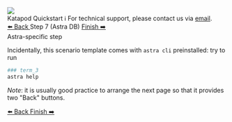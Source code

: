 <!-- TOP -->
<div class="top">
  <img class="scenario-academy-logo" src="https://datastax-academy.github.io/katapod-shared-assets/images/ds-academy-2023.svg" />
  <div class="scenario-title-section">
    <span class="scenario-title">Katapod Quickstart</span>
    <span class="scenario-subtitle">ℹ️ For technical support, please contact us via <a href="mailto:academy@datastax.com">email</a>.</span>
  </div>
</div>

<!-- NAVIGATION -->
<div id="navigation-top" class="navigation-top">
  <a title="Back" href='command:katapod.loadPage?[{"step":"step6"}]' class="btn btn-dark navigation-top-left">
    ⬅️ Back
  </a>
  <span class="step-count">Step 7 (Astra DB)</span>
  <a title="Finish" href='command:katapod.loadPage?[{"step":"finish"}]' class="btn btn-dark navigation-top-right">
    Finish ➡️
  </a>
</div>

<!-- CONTENT -->
<div class="step-title">Astra-specific step</div>

Incidentally, this scenario template comes with `astra cli` preinstalled: try to run

```bash
### term_3
astra help
```

_Note_: it is usually good practice to arrange the next page so that it provides two "Back" buttons.

<!-- NAVIGATION -->
<div id="navigation-bottom" class="navigation-bottom">
  <a title="Back" href='command:katapod.loadPage?[{"step":"step6"}]' class="btn btn-dark navigation-bottom-left">
    ⬅️ Back
  </a>
  <a title="Finish" href='command:katapod.loadPage?[{"step":"finish"}]' class="btn btn-dark navigation-bottom-right">
    Finish ➡️
  </a>
</div>

